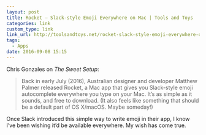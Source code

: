 ```yaml
---
layout: post
title: Rocket — Slack-style Emoji Everywhere on Mac | Tools and Toys
categories: link
custom_type: link
link_url: http://toolsandtoys.net/rocket-slack-style-emoji-everywhere-on-mac/
tags:
  - Apps
date: 2016-09-08 15:15
---
```


Chris Gonzales on *The Sweet Setup*:

> Back in early July (2016), Australian designer and developer Matthew Palmer released Rocket, a Mac app that gives you Slack-style emoji autocomplete everywhere you type on your Mac. It’s as simple as it sounds, and free to download. (It also feels like something that should be a default part of OS X/macOS. Maybe someday!)

Once Slack introduced this simple way to write emoji in their app, I know I’ve been wishing it’d be available everywhere. My wish has come true.